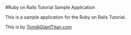 #Ruby on Rails Tutorial Sample Application

This is a sample application for the Ruby on Rails Tutorial.

This is by Tom@GiantTitan.com